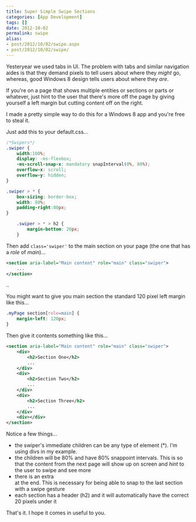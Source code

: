 ```yaml
---
title: Super Simple Swipe Sections
categories: [App Development]
tags: []
date: 2012-10-02
permalink: swipe
alias:
- post/2012/10/02/swipe.aspx
- post/2012/10/02/swipe/
---
```


Yesteryear we used tabs in UI. The problem with tabs and similar navigation aides is that they demand pixels to tell users about where they _might_ go, whereas, good Windows 8 design tells users about where they _are_.


If you&#39;re on a page that shows multiple entities or sections or parts or whatever, just hint to the user that there&#39;s more off the page by giving yourself a left margin but cutting content off on the right.

I made a pretty simple way to do this for a Windows 8 app and you&#39;re free to steal it.

Just add this to your default.css...

``` css
/*Swipers*/
.swiper {
    width:100%;
    display: -ms-flexbox;
    -ms-scroll-snap-x: mandatory snapInterval(0%, 80%);
    overflow-x: scroll;
    overflow-y: hidden;
}

.swiper > * {
    box-sizing: border-box;
    width: 80%;
    padding-right:80px;
}

    .swiper > * > h2 {
        margin-bottom: 20px;
    }
```

Then add `class='swiper'` to the main section on your page (the one that has a _role_ of _main_)...

``` xml
<section aria-label="Main content" role="main" class="swiper">
    ...
</section>
```
..

You might want to give you main section the standard 120 pixel left margin like this...

``` css
.myPage section[role=main] {
    margin-left: 120px;
}
```

Then give it contents something like this...

``` xml
<section aria-label="Main content" role="main" class="swiper">
    <div>
        <h2>Section One</h2>
        ...
    </div>
    <div>
        <h2>Section Two</h2>
        ...
    </div>
    <div>
        <h2>Section Three</h2>
        ...
    </div>
    <div></div>
</section>
```

Notice a few things...

*   the swiper&#39;s immediate children can be any type of element (*). I&#39;m using divs in my example.
*   the children will be 80% and have 80% snappoint intervals. This is so that the content from the next page will show up on screen and _hint_ to the user to swipe and see more
*   there is an extra <div></div> at the end. This is necessary for being able to snap to the last section with a swipe gesture
*   each section has a header (h2) and it will automatically have the correct 20 pixels under it

That&#39;s it. I hope it comes in useful to you.
